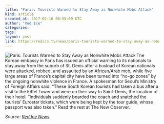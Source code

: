 ```yaml
---
title: "Paris: Tourists Warned to Stay Away as Nonwhite Mobs Attack"
kind: article
created_at: 2017-02-16 00:55:00 UTC
author: "Red Ice"
categories: 
tags: 
layout: post
link: https://redice.tv/news/paris-tourists-warned-to-stay-away-as-nonwhite-mobs-attack
---
```



<!--
   Paris: Tourists Warned to Stay Away as Nonwhite Mobs Attack             # => "I Made a Pretty Gem - Planet.rb"
   https://redice.tv/news/paris-tourists-warned-to-stay-away-as-nonwhite-mobs-attack               # => "http://poteland.com/blog/i-made-a-pretty-gem-planet-dot-rb/"
   2017-02-16 00:55:00 UTC              # => "2012-04-14 05:17:00 UTC"
   &lt;img align=&quot;left&quot; alt=&quot;Paris: Tourists Warned to Stay Away as Nonwhite Mobs Attack&quot; src=&quot;https://rdice.net/a/c/n/17/02160154-paris-riots-132.9cd7b47f.jpg&quot;&gt; The Korean embassy in Paris has issued an official warning to its nationals to stay away from the suburb of St. Denis after a busload of Korean nationals were attacked, robbed, and assaulted by an African/Arab mob, while five large areas of France’s capital city have been turned into “no-go zones” by the ongoing nonwhite violence in France. A spokesman for Seoul’s Ministry of Foreign Affairs said: “These South Korean tourists had taken a bus after a visit to the Eiffel Tower and were on their way to Saint-Denis, the location of their hotel. “Individuals suddenly boarded the coach and snatched the tourists’ Eurostar tickets, which were being kept by the tour guide, whose passport was also taken.” Read the rest at The New Observer.           # => "I’ve been hurting to write this ever since we had the idea of creating a Planet for Cubox..." (Continued)
   Red Ice News              # => "This is where I tell you stuff"
   red-ice-news              # => "this-is-where-i-tell-you-stuff"
   https://redice.tv/news               # => "http://poteland.com/articles"
           # => "programming planet"
                 # => "go ruby jekyll"
                 # => "http://poteland.com/images/site-logo.png"
   Red Ice                 # => "Pablo Astigarraga"
                   # => "poteland"
   http://twitter.com/            # => "http://twitter.com/poteland" -->
<img align="left" alt="Paris: Tourists Warned to Stay Away as Nonwhite Mobs Attack" src="https://rdice.net/a/c/n/17/02160154-paris-riots-132.9cd7b47f.jpg"> The Korean embassy in Paris has issued an official warning to its nationals to stay away from the suburb of St. Denis after a busload of Korean nationals were attacked, robbed, and assaulted by an African/Arab mob, while five large areas of France’s capital city have been turned into “no-go zones” by the ongoing nonwhite violence in France. A spokesman for Seoul’s Ministry of Foreign Affairs said: “These South Korean tourists had taken a bus after a visit to the Eiffel Tower and were on their way to Saint-Denis, the location of their hotel. “Individuals suddenly boarded the coach and snatched the tourists’ Eurostar tickets, which were being kept by the tour guide, whose passport was also taken.” Read the rest at The New Observer.<div class="">
    <i>Source: <a href="https://redice.tv/news">Red Ice News</a></i>
</div>
